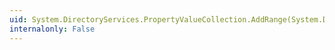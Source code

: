 ```yaml
---
uid: System.DirectoryServices.PropertyValueCollection.AddRange(System.DirectoryServices.PropertyValueCollection)
internalonly: False
---
```

